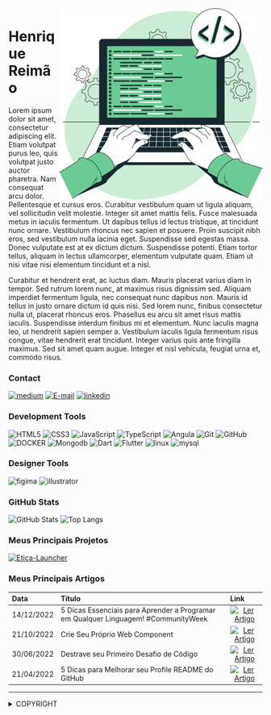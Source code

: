 <img align="right" alt="Developer vector created by storyset - www.freepik.com" height="380" src="https://raw.githubusercontent.com/HenriqueReimao/Imagens/9d51eefa0a94033884a338dd876eab85d662948e/Vetor/computador/hand-coding-concept-illustration.svg">

# Henrique Reimão

Lorem ipsum dolor sit amet, consectetur adipiscing elit. Etiam volutpat purus leo, quis volutpat justo auctor pharetra. Nam consequat arcu dolor. Pellentesque et cursus eros. Curabitur vestibulum quam ut ligula aliquam, vel sollicitudin velit molestie. Integer sit amet mattis felis. Fusce malesuada metus in iaculis fermentum. Ut dapibus tellus id lectus tristique, at tincidunt nunc ornare. Vestibulum rhoncus nec sapien et posuere. Proin suscipit nibh eros, sed vestibulum nulla lacinia eget. Suspendisse sed egestas massa. Donec vulputate est at ex dictum dictum. Suspendisse potenti. Etiam tortor tellus, aliquam in lectus ullamcorper, elementum vulputate quam. Etiam ut nisi vitae nisi elementum tincidunt et a nisl.

Curabitur et hendrerit erat, ac luctus diam. Mauris placerat varius diam in tempor. Sed rutrum lorem nunc, at maximus risus dignissim sed. Aliquam imperdiet fermentum ligula, nec consequat nunc dapibus non. Mauris id tellus in justo ornare dictum id quis nisi. Sed lorem nunc, finibus consectetur nulla ut, placerat rhoncus eros. Phasellus eu arcu sit amet risus mattis iaculis. Suspendisse interdum finibus mi et elementum. Nunc iaculis magna leo, ut hendrerit sapien semper a. Vestibulum iaculis ligula fermentum risus congue, vitae hendrerit erat tincidunt. Integer varius quis ante fringilla maximus. Sed sit amet quam augue. Integer et nisl vehicula, feugiat urna et, commodo risus.

### Contact

[![medium](https://img.shields.io/badge/meu%20_perfil_medium-091418?style=for-the-badge)](https://medium.com/@henrique.reimao.dev)
[![E-mail](https://img.shields.io/badge/Email-75DBA0?style=for-the-badge&logo=microsoft-outlook&logoColor=091418)](mailto:henrique.reimao.dev@gmail.com)
[![linkedin](https://img.shields.io/badge/linkedin-75DBA0?style=for-the-badge&logo=linkedin&logoColor=091418)](https://www.linkedin.com/)

### Development Tools

![HTML5](https://img.shields.io/badge/HTML%205-091418?style=for-the-badge&logo=html5&logoColor=75DBA0)
![CSS3](https://img.shields.io/badge/CSS3-75DBA0?style=for-the-badge&logo=css3&logoColor=091418)
![JavaScript](https://img.shields.io/badge/javascript-091418?style=for-the-badge&logo=javascript&logoColor=75DBA0)
![TypeScript](https://img.shields.io/badge/typescript-75DBA0?style=for-the-badge&logo=typescript&logoColor=091418)
![Angula](https://img.shields.io/badge/angular-091418?style=for-the-badge&logo=angular&logoColor=75DBA0)
![Git](https://img.shields.io/badge/Git-75DBA0?style=for-the-badge&logo=git&logoColor=091418)
![GitHub](https://img.shields.io/badge/git_hub-091418?style=for-the-badge&logo=github&logoColor=75DBA0)
![DOCKER](https://img.shields.io/badge/docker-75DBA0?style=for-the-badge&logo=docker&logoColor=091418)
![Mongodb](https://img.shields.io/badge/Mongodb-091418?style=for-the-badge&logo=Mongodb&logoColor=75DBA0)
![Dart](https://img.shields.io/badge/dart-75DBA0?style=for-the-badge&logo=dart&logoColor=091418)
![Flutter](https://img.shields.io/badge/flutter-091418?style=for-the-badge&logo=flutter&logoColor=75DBA0)
![linux](https://img.shields.io/badge/linux-75DBA0?style=for-the-badge&logo=linux&logoColor=091418)
![mysql](https://img.shields.io/badge/mysql-091418?style=for-the-badge&logo=mysql&logoColor=75DBA0)
###  Designer Tools
![figima](https://img.shields.io/badge/figima-75DBA0?style=for-the-badge&logo=figma&logoColor=091418)
![illustrator](https://img.shields.io/badge/illustrator-75DBA0?style=for-the-badge&logo=adobe-illustrator&logoColor=091418)

### GitHub Stats

![GitHub Stats](https://github-readme-stats.vercel.app/api?username=HenriqueReimao&theme=transparent&bg_color=091418&border_color=091418&show_icons=true&icon_color=091418&title_color=75DBA0&text_color=FFF)
![Top Langs](https://github-readme-stats-git-masterrstaa-rickstaa.vercel.app/api/top-langs/?username=HenriqueReimao&layout=compact&bg_color=091418&border_color=091418&title_color=75DBA0&text_color=fff)

### Meus Principais  Projetos

[![Etica-Launcher](https://github-readme-stats.vercel.app/api/pin/?username=henriquereimao&repo=etica_launcher&bg_color=091418&border_color=091418&show_icons=true&icon_color=091418&title_color=75DBA0&text_color=fff)](https://github.com/HenriqueReimao/Etica-Launcher)

### Meus Principais Artigos

<table>
  <thead>
    <tr align="left">
      <th>Data</th>
      <th>Título</th>
      <th>Link</th>
    </tr>
  </thead>
  <tbody align="left">
    <tr>
      <td>14/12/2022</td>
      <td>5 Dicas Essenciais para Aprender a Programar em Qualquer Linguagem! #CommunityWeek</td>
      <td align="center">
        <a href="https://web.dio.me/articles/5-dicas-essenciais-para-aprender-a-programar-em-qualquer-linguagem-communityweek">
           <img align="center" alt="Ler Artigo" src="https://img.shields.io/badge/Ler%20Artigo-75DBA0?style=for-the-badge">
        </a>
      </td>
    </tr>
    <tr>
      <td>21/10/2022</td>
      <td>Crie Seu Próprio Web Component</td>
      <td align="center">
        <a href="https://web.dio.me/articles/crie-seu-proprio-web-component">
           <img align="center" alt="Ler Artigo" src="https://img.shields.io/badge/Ler%20Artigo-091418?style=for-the-badge">
        </a>
      </td>
    </tr>
    <tr>
      <td>30/06/2022</td>
      <td>Destrave seu Primeiro Desafio de Código</td>
      <td align="center">
        <a href="https://web.dio.me/articles/destrave-seu-primeiro-desafio-de-codigo">
           <img align="center" alt="Ler Artigo" src="https://img.shields.io/badge/Ler%20Artigo-75DBA0?style=for-the-badge">
        </a>
      </td>
    </tr>
    <tr>
      <td>21/04/2022</td>
      <td>5 Dicas para Melhorar seu Profile README do GitHub</td>
      <td align="center">
        <a href="https://web.dio.me/articles/5-dicas-para-melhorar-o-readme-do-seu-perfil-no-github">
           <img align="center" alt="Ler Artigo" src="https://img.shields.io/badge/Ler%20Artigo-091418?style=for-the-badge">
        </a>
      </td>
    </tr>
  </tbody>
  <tfoot></tfoot>
</table>

---
<details align="left">
  <summary>COPYRIGHT<h1></h1></summary>
  - hand-coding-concept-illustration
  <a href="https://www.freepik.com/free-vector/hand-coding-concept-illustration_21864184.htm#query=developer&position=41&from_view=keyword&track=sph#position=41&query=developer">Image by storyset</a> on Freepik
